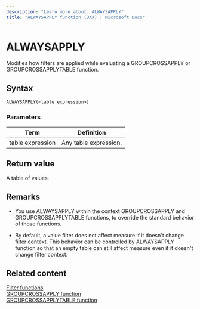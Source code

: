 ```yaml
---
description: "Learn more about: ALWAYSAPPLY"
title: "ALWAYSAPPLY function (DAX) | Microsoft Docs"
---
```

# ALWAYSAPPLY

Modifies how filters are applied while evaluating a GROUPCROSSAPPLY or GROUPCROSSAPPLYTABLE function.
  
## Syntax
  
```dax
ALWAYSAPPLY(<table expression>)  
```
  
### Parameters
  
|Term|Definition|
|--------|--------------|
|table expression|Any table expression.|
  
## Return value

A table of values.
  
## Remarks

- You use ALWAYSAPPLY within the context GROUPCROSSAPPLY and GROUPCROSSAPPLYTABLE functions, to override the standard behavior of those functions.
  
- By default, a value filter does not affect measure if it doesn't change filter context. This behavior can be controlled by ALWAYSAPPLY function so that an empty table can still affect measure even if it doesn't change filter context.
  
## Related content

[Filter functions](filter-functions-dax.md)  
[GROUPCROSSAPPLY function](groupcrossapply-function-dax.md)  
[GROUPCROSSAPPLYTABLE function](groupcrossapplytable-function-dax.md)  
